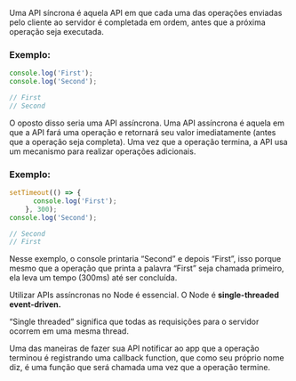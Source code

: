Uma API síncrona é aquela API em que cada uma das operações enviadas pelo cliente ao servidor é completada em ordem, antes que a próxima operação seja executada.

### Exemplo:

```js
console.log('First');
console.log('Second');

// First
// Second
```

O oposto disso seria uma API assíncrona. Uma API assíncrona é aquela em que a API fará uma operação e retornará seu valor imediatamente (antes que a operação seja completa). Uma vez que a operação termina, a API usa um mecanismo para realizar operações adicionais.

### Exemplo:

```js
setTimeout(() => {
      console.log('First');
    }, 300);
console.log('Second');

// Second
// First
```

Nesse exemplo, o console printaria “Second” e depois “First”, isso porque mesmo que a operação que printa a palavra “First” seja chamada primeiro, ela leva um tempo (300ms) até ser concluída.

Utilizar APIs assíncronas no Node é essencial. O Node é **single-threaded event-driven.**

“Single threaded” significa que todas as requisições para o servidor ocorrem em uma mesma thread.

Uma das maneiras de fazer sua API notificar ao app que a operação terminou é registrando uma callback function, que como seu próprio nome diz, é uma função que será chamada uma vez que a operação termine.